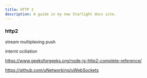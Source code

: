```yaml
---
title: HTTP 2
description: A guide in my new Starlight docs site.
---
```


### http2
stream
multiplexing
push


internt ociliation

https://www.geeksforgeeks.org/node-js-http2-complete-reference/

https://github.com/uNetworking/uWebSockets